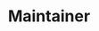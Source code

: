 ---
github: hyoyoung
name: 장효영
title: Maintainer
team: CoC, tutorials-kr, discuss
link_linkedin:
link_twitter:
link_facebook:
link_instagram:
---